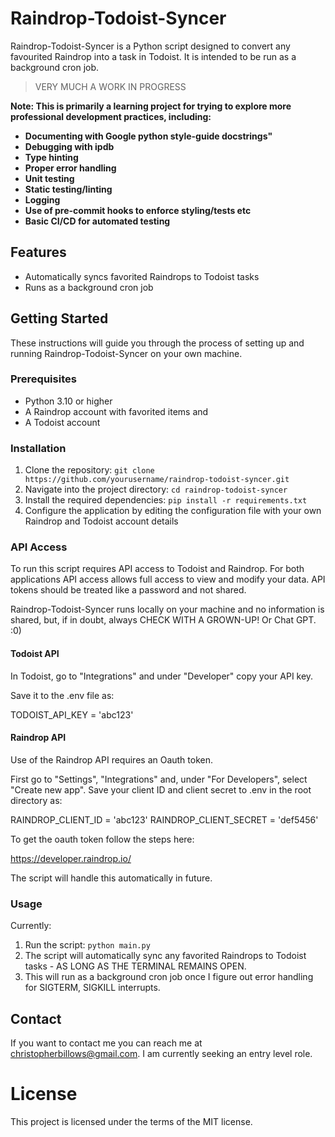# Raindrop-Todoist-Syncer

Raindrop-Todoist-Syncer is a Python script designed to convert any favourited Raindrop into a task in Todoist. It is intended to be run as a background cron job.

> VERY MUCH A WORK IN PROGRESS

**Note: This is primarily a learning project for trying to explore more professional development practices, including:**
- **Documenting with Google python style-guide docstrings"**
- **Debugging with ipdb**
- **Type hinting**
- **Proper error handling**
- **Unit testing**
- **Static testing/linting**
- **Logging**
- **Use of pre-commit hooks to enforce styling/tests etc**
- **Basic CI/CD for automated testing**

## Features

- Automatically syncs favorited Raindrops to Todoist tasks
- Runs as a background cron job

## Getting Started

These instructions will guide you through the process of setting up and running Raindrop-Todoist-Syncer on your own machine.

### Prerequisites

* Python 3.10 or higher
* A Raindrop account with favorited items and
* A Todoist account

### Installation

1. Clone the repository: `git clone https://github.com/yourusername/raindrop-todoist-syncer.git`
2. Navigate into the project directory: `cd raindrop-todoist-syncer`
3. Install the required dependencies: `pip install -r requirements.txt`
4. Configure the application by editing the configuration file with your own Raindrop and Todoist account details

### API Access

To run this script requires API access to Todoist and Raindrop. For both applications
API access allows full access to view and modify your data. API tokens should be
treated like a password and not shared.

Raindrop-Todoist-Syncer runs locally on your machine and no information is shared, but,
if in doubt, always CHECK WITH A GROWN-UP! Or Chat GPT. :0)

#### Todoist API

In Todoist, go to "Integrations" and under "Developer" copy your API key.

Save it to the .env file as:

TODOIST_API_KEY = 'abc123'

#### Raindrop API

Use of the Raindrop API requires an Oauth token.

First go to "Settings", "Integrations" and, under "For Developers", select "Create new app".
Save your client ID and client secret to .env in the root directory as:

RAINDROP_CLIENT_ID = 'abc123'
RAINDROP_CLIENT_SECRET = 'def5456'

To get the oauth token follow the steps here:

https://developer.raindrop.io/

The script will handle this automatically in future.

### Usage

Currently:

1. Run the script: `python main.py`
2. The script will automatically sync any favorited Raindrops to Todoist tasks - AS LONG
AS THE TERMINAL REMAINS OPEN.
3. This will run as a background cron job once I figure out error handling for SIGTERM, SIGKILL interrupts.

## Contact

If you want to contact me you can reach me at [christopherbillows@gmail.com](mailto:christopherbillows@gmail.com). I am currently seeking an entry level role.


# License

This project is licensed under the terms of the MIT license.
